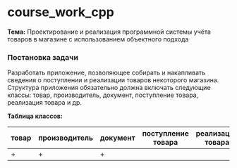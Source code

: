# course_work_cpp
**Тема:** Проектирование и реализация программной системы учёта товаров в магазине с использованием объектного подхода

### Постановка задачи

Разработать приложение, позволяющее собирать и накапливать сведения о поступлении и реализации товаров некоторого магазина. 
Структура приложения обязательно должна включать следующие классы: товар, производитель, документ, поступление товара, реализация товара и др.

**Таблица классов:**

|товар|производитель|документ|поступление товара|реализация товара|
|-----|-------------|--------|------------------|-----------------|
|+    |+            |+       |                  |                 |
